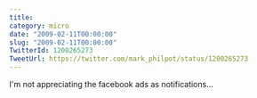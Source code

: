 ```yaml
---
title: 
category: micro
date: "2009-02-11T00:00:00"
slug: "2009-02-11T00:00:00"
TwitterId: 1200265273
TweetUrl: https://twitter.com/mark_philpot/status/1200265273
---
```


I'm not appreciating the facebook ads as notifications...
